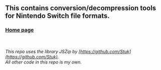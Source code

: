 ## This contains conversion/decompression tools for Nintendo Switch file formats.
### [Home page](https://joecoding3.github.io/SWITCHjs/)

\
\
*This repo uses the library JSZip by [https://github.com/Stuk](https://github.com/Stuk).*  
*All other code in this repo is my own.*
